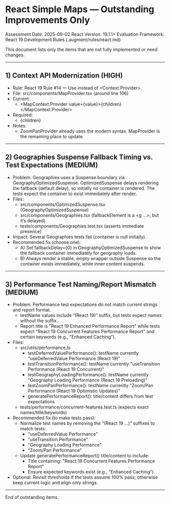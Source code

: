 # React Simple Maps — Outstanding Improvements Only

Assessment Date: 2025-09-02
React Version: 19.1.1+
Evaluation Framework: React 19 Development Rules (.augment/rules/react.md)

This document lists only the items that are not fully implemented or need changes.

---

## 1) Context API Modernization (HIGH)

- Rule: React 19 Rule #14 — Use <Context> instead of <Context.Provider>.
- File: src/components/MapProvider.tsx (around line 106)
- Current:
  - <MapContext.Provider value={value}>{children}</MapContext.Provider>
- Required:
  - <MapContext value={value}>{children}</MapContext>
- Notes:
  - ZoomPanProvider already uses the modern <Context> syntax. MapProvider is the remaining place to update.

---

## 2) Geographies Suspense Fallback Timing vs. Test Expectations (MEDIUM)

- Problem: Geographies uses a Suspense boundary via GeographyOptimizedSuspense. OptimizedSuspense delays rendering the fallback (default delay), so initially no container is rendered. The tests expect the <g data-testid="geographies"> container to exist immediately after render.
- Files:
  - src/components/OptimizedSuspense.tsx (GeographyOptimizedSuspense)
  - src/components/Geographies.tsx (fallbackElement is a <g ...>, but it’s delayed)
  - tests/components/Geographies.test.tsx (asserts immediate presence)
- Impact: Several Geographies tests fail (container is null initially).
- Recommended fix (choose one):
  - A) Set fallbackDelay={0} in GeographyOptimizedSuspense to show the fallback container immediately for geography loads.
  - B) Always render a stable, empty <g class="rsm-geographies ..."> wrapper outside Suspense so the container exists immediately, while inner content suspends.

---

## 3) Performance Test Naming/Report Mismatch (MEDIUM)

- Problem: Performance test expectations do not match current strings and report format.
  - testName values include “(React 19)” suffix, but tests expect names without the suffix.
  - Report title is "React 19 Enhanced Performance Report" while tests expect "React 19 Concurrent Features Performance Report" and certain keywords (e.g., "Enhanced Caching").
- Files:
  - src/utils/performance.ts
    - testDeferredValuePerformance(): testName currently "useDeferredValue Performance (React 19)"
    - testTransitionPerformance(): testName currently "useTransition Performance (React 19 Concurrent)"
    - testGeographyLoadingPerformance(): testName currently "Geography Loading Performance (React 19 Preloading)"
    - testZoomPanPerformance(): testName currently "Zoom/Pan Performance (React 19 Optimistic Updates)"
    - generatePerformanceReport(): title/content differs from test expectations
  - tests/performance/concurrent-features.test.ts (expects exact names/title/keywords)
- Recommended fix (to make tests pass):
  - Normalize test names by removing the “(React 19 …)” suffixes to match tests:
    - "useDeferredValue Performance"
    - "useTransition Performance"
    - "Geography Loading Performance"
    - "Zoom/Pan Performance"
  - Update generatePerformanceReport() title/content to include:
    - Title containing: "React 19 Concurrent Features Performance Report"
    - Ensure expected keywords exist (e.g., "Enhanced Caching")
- Optional: Revisit thresholds if the tests assume 100% pass; otherwise keep current logic and align only strings.

---

End of outstanding items.
